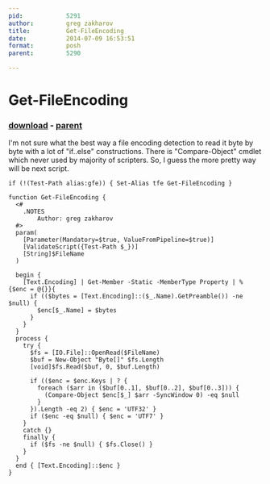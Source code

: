 ```yaml
---
pid:            5291
author:         greg zakharov
title:          Get-FileEncoding
date:           2014-07-09 16:53:51
format:         posh
parent:         5290

---
```


# Get-FileEncoding

### [download](Scripts\5291.ps1) - [parent](Scripts\5290.md)

I'm not sure what the best way a file encoding detection to read it byte by byte with a lot of "if..else" constructions. There is "Compare-Object" cmdlet which never used by majority of scripters. So, I guess the more pretty way will be next script.

```posh
if (!(Test-Path alias:gfe)) { Set-Alias tfe Get-FileEncoding }

function Get-FileEncoding {
  <#
    .NOTES
        Author: greg zakharov
  #>
  param(
    [Parameter(Mandatory=$true, ValueFromPipeline=$true)]
    [ValidateScript({Test-Path $_})]
    [String]$FileName
  )
  
  begin {
    [Text.Encoding] | Get-Member -Static -MemberType Property | % {$enc = @{}}{
      if (($bytes = [Text.Encoding]::($_.Name).GetPreamble()) -ne $null) {
        $enc[$_.Name] = $bytes
      }
    }
  }
  process {
    try {
      $fs = [IO.File]::OpenRead($FileName)
      $buf = New-Object "Byte[]" $fs.Length
      [void]$fs.Read($buf, 0, $buf.Length)
      
      if (($enc = $enc.Keys | ? {
        foreach ($arr in ($buf[0..1], $buf[0..2], $buf[0..3])) {
          (Compare-Object $enc[$_] $arr -SyncWindow 0) -eq $null
        }
      }).Length -eq 2) { $enc = 'UTF32' }
      if ($enc -eq $null) { $enc = 'UTF7' }
    }
    catch {}
    finally {
      if ($fs -ne $null) { $fs.Close() }
    }
  }
  end { [Text.Encoding]::$enc }
}
```
